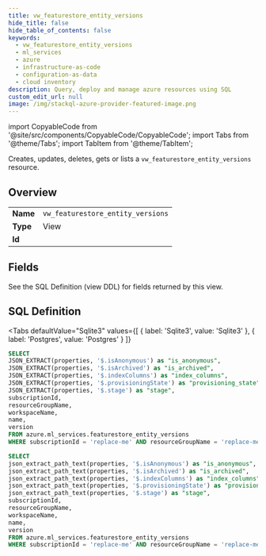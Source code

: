 ```yaml
--- 
title: vw_featurestore_entity_versions
hide_title: false
hide_table_of_contents: false
keywords:
  - vw_featurestore_entity_versions
  - ml_services
  - azure
  - infrastructure-as-code
  - configuration-as-data
  - cloud inventory
description: Query, deploy and manage azure resources using SQL
custom_edit_url: null
image: /img/stackql-azure-provider-featured-image.png
---
```


import CopyableCode from '@site/src/components/CopyableCode/CopyableCode';
import Tabs from '@theme/Tabs';
import TabItem from '@theme/TabItem';

Creates, updates, deletes, gets or lists a <code>vw_featurestore_entity_versions</code> resource.

## Overview
<table><tbody>
<tr><td><b>Name</b></td><td><code>vw_featurestore_entity_versions</code></td></tr>
<tr><td><b>Type</b></td><td>View</td></tr>
<tr><td><b>Id</b></td><td><CopyableCode code="azure.ml_services.vw_featurestore_entity_versions" /></td></tr>
</tbody></table>

## Fields

See the SQL Definition (view DDL) for fields returned by this view.

## SQL Definition

<Tabs
defaultValue="Sqlite3"
values={[
{ label: 'Sqlite3', value: 'Sqlite3' },
{ label: 'Postgres', value: 'Postgres' }
]}
>
<TabItem value="Sqlite3">

```sql
SELECT
JSON_EXTRACT(properties, '$.isAnonymous') as "is_anonymous",
JSON_EXTRACT(properties, '$.isArchived') as "is_archived",
JSON_EXTRACT(properties, '$.indexColumns') as "index_columns",
JSON_EXTRACT(properties, '$.provisioningState') as "provisioning_state",
JSON_EXTRACT(properties, '$.stage') as "stage",
subscriptionId,
resourceGroupName,
workspaceName,
name,
version
FROM azure.ml_services.featurestore_entity_versions
WHERE subscriptionId = 'replace-me' AND resourceGroupName = 'replace-me' AND workspaceName = 'replace-me' AND name = 'replace-me';
```

</TabItem>
<TabItem value="Postgres">

```sql
SELECT
json_extract_path_text(properties, '$.isAnonymous') as "is_anonymous",
json_extract_path_text(properties, '$.isArchived') as "is_archived",
json_extract_path_text(properties, '$.indexColumns') as "index_columns",
json_extract_path_text(properties, '$.provisioningState') as "provisioning_state",
json_extract_path_text(properties, '$.stage') as "stage",
subscriptionId,
resourceGroupName,
workspaceName,
name,
version
FROM azure.ml_services.featurestore_entity_versions
WHERE subscriptionId = 'replace-me' AND resourceGroupName = 'replace-me' AND workspaceName = 'replace-me' AND name = 'replace-me';
```

</TabItem>
</Tabs>

